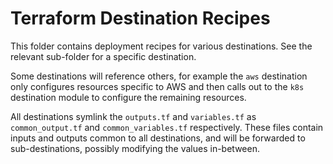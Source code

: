 # Terraform Destination Recipes

This folder contains deployment recipes for various destinations. See the relevant sub-folder for a specific destination.

Some destinations will reference others, for example the `aws` destination only configures resources specific to AWS and then calls out to the `k8s`
destination module to configure the remaining resources.

All destinations symlink the `outputs.tf` and `variables.tf` as `common_output.tf` and `common_variables.tf` respectively. These files contain inputs
and outputs common to all destinations, and will be forwarded to sub-destinations, possibly modifying the values in-between.